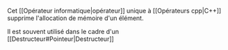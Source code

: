 Cet [[Opérateur informatique|opérateur]] unique à [[Opérateurs cpp|C++]] supprime l'allocation de mémoire d'un élément.

Il est souvent utilisé dans le cadre d'un [[Destructeur#Pointeur|Destructeur]]